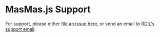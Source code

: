 # MasMas.js Support
For support, please either [file an issue here][issues], or send an email to [RDIL's support email][Support email]. 

[issues]: https://github.com/MasMas-js/MasMas.js/issues
[Support email]: support@rdil.rocks
